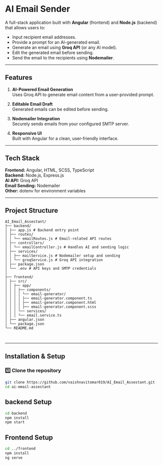 # AI Email Sender

A full-stack application built with **Angular** (frontend) and **Node.js** (backend) that allows users to:

- Input recipient email addresses.
- Provide a prompt for an AI-generated email.
- Generate an email using **Groq API** (or any AI model).
- Edit the generated email before sending.
- Send the email to the recipients using **Nodemailer**.

---

##  Features

1. **AI-Powered Email Generation**  
   Uses Groq API to generate email content from a user-provided prompt.

2. **Editable Email Draft**  
   Generated emails can be edited before sending.

3. **Nodemailer Integration**  
   Securely sends emails from your configured SMTP server.

4. **Responsive UI**  
   Built with Angular for a clean, user-friendly interface.

---

## Tech Stack

**Frontend:** Angular, HTML, SCSS, TypeScript  
**Backend:** Node.js, Express.js  
**AI API:** Groq API  
**Email Sending:** Nodemailer  
**Other:** dotenv for environment variables

---

##  Project Structure
```
AI_Email_Assestant/
├── backend/
│ ├── app.js # Backend entry point
│ ├── routes/
│ │ └── emailRoutes.js # Email-related API routes
│ ├── controllers/
│ │ └── emailController.js # Handles AI and sending logic
│ ├── services/
│ │ ├── mailService.js # Nodemailer setup and sending
│ │ └── groqService.js # Groq API integration
│ ├── package.json
│ └── .env # API keys and SMTP credentials
│
├── frontend/
│ ├── src/
│ │ ├── app/
│ │ │ ├── components/
│ │ │ │ └── email-generator/
│ │ │ │ ├── email-generator.component.ts
│ │ │ │ ├── email-generator.component.html
│ │ │ │ ├── email-generator.component.scss
│ │ │ └── services/
│ │ │ └── email.service.ts
│ ├── angular.json
│ └── package.json
└── README.md



```

---

##  Installation & Setup

### 1️⃣ Clone the repository
```bash
git clone https://github.com/vaishnavitomar019/AI_Email_Assestant.git
cd ai-email-assestant
```
## backend Setup
```bash
cd backend
npm install
npm start
```
## Frontend Setup
```bash
cd ../frontend
npm install
ng serve
```